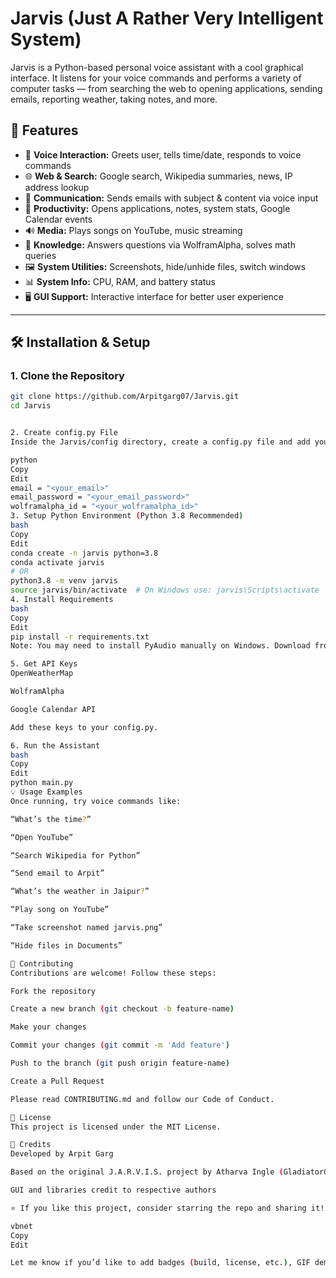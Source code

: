 # Jarvis (Just A Rather Very Intelligent System)

Jarvis is a Python-based personal voice assistant with a cool graphical interface. It listens for your voice commands and performs a variety of computer tasks — from searching the web to opening applications, sending emails, reporting weather, taking notes, and more.

## 🚀 Features

- 🎤 **Voice Interaction:** Greets user, tells time/date, responds to voice commands
- 🌐 **Web & Search:** Google search, Wikipedia summaries, news, IP address lookup
- 📧 **Communication:** Sends emails with subject & content via voice input
- 📅 **Productivity:** Opens applications, notes, system stats, Google Calendar events
- 🔊 **Media:** Plays songs on YouTube, music streaming
- 🧠 **Knowledge:** Answers questions via WolframAlpha, solves math queries
- 🖼️ **System Utilities:** Screenshots, hide/unhide files, switch windows
- 📊 **System Info:** CPU, RAM, and battery status
- 🖥️ **GUI Support:** Interactive interface for better user experience

---

## 🛠️ Installation & Setup

### 1. Clone the Repository

```bash
git clone https://github.com/Arpitgarg07/Jarvis.git
cd Jarvis


2. Create config.py File
Inside the Jarvis/config directory, create a config.py file and add your credentials:

python
Copy
Edit
email = "<your_email>"
email_password = "<your_email_password>"
wolframalpha_id = "<your_wolframalpha_id>"
3. Setup Python Environment (Python 3.8 Recommended)
bash
Copy
Edit
conda create -n jarvis python=3.8
conda activate jarvis
# OR
python3.8 -m venv jarvis
source jarvis/bin/activate  # On Windows use: jarvis\Scripts\activate
4. Install Requirements
bash
Copy
Edit
pip install -r requirements.txt
Note: You may need to install PyAudio manually on Windows. Download from here.

5. Get API Keys
OpenWeatherMap

WolframAlpha

Google Calendar API

Add these keys to your config.py.

6. Run the Assistant
bash
Copy
Edit
python main.py
💡 Usage Examples
Once running, try voice commands like:

“What’s the time?”

“Open YouTube”

“Search Wikipedia for Python”

“Send email to Arpit”

“What’s the weather in Jaipur?”

“Play song on YouTube”

“Take screenshot named jarvis.png”

“Hide files in Documents”

🤝 Contributing
Contributions are welcome! Follow these steps:

Fork the repository

Create a new branch (git checkout -b feature-name)

Make your changes

Commit your changes (git commit -m 'Add feature')

Push to the branch (git push origin feature-name)

Create a Pull Request

Please read CONTRIBUTING.md and follow our Code of Conduct.

📄 License
This project is licensed under the MIT License.

🙌 Credits
Developed by Arpit Garg

Based on the original J.A.R.V.I.S. project by Atharva Ingle (Gladiator07)

GUI and libraries credit to respective authors

⭐ If you like this project, consider starring the repo and sharing it!

vbnet
Copy
Edit

Let me know if you’d like to add badges (build, license, etc.), GIF demos, or screenshots!
